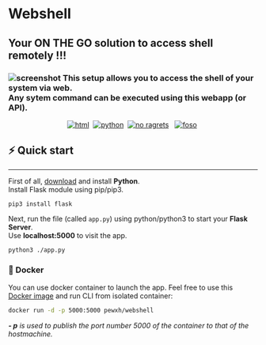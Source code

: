 # Webshell

## Your ON THE GO solution to access shell remotely !!!

<p align="center">
<h3>    
  <img src="demo/sample.gif" alt="screenshot">
  This setup allows you to access the shell of your system via web. <br>
  Any sytem command can be executed using this webapp (or API).
</h3>
</p>
<p align="center"><a href="#" target="_blank"><img src="https://forthebadge.com/images/badges/uses-html.svg" alt="html" /></a>&nbsp;&nbsp;<a href="# target="_blank"><img src="https://forthebadge.com/images/badges/made-with-python.svg" alt="python" /></a>&nbsp;
<a href="# target="_blank"><img src="https://forthebadge.com/images/badges/no-ragrets.svg" alt="no ragrets" /></a>&nbsp;</a>&nbsp;
<a href="# target="_blank"><img src="https://forthebadge.com/images/badges/fo-sho.svg" alt="foso" /></a>&nbsp;
</p>

## ⚡️ Quick start

<hr>

First of all, [download](https://www.python.org/downloads/) and install **Python**. <br>
Install Flask module using pip/pip3.

```pip
pip3 install flask
```

Next, run the file (called `app.py`) using python/python3 to start your **Flask Server**. <br>
Use **localhost:5000** to visit the app.

```bash
python3 ./app.py
```

### 🐳 Docker

You can use docker container to launch the app.
Feel free to use this [Docker image](https://hub.docker.com/repository/docker/pewxh/webshell) and run CLI from isolated container:

```bash
docker run -d -p 5000:5000 pewxh/webshell
```

<i><b>- p</b> is used to publish the port number 5000 of the container to that of the hostmachine.</i>
